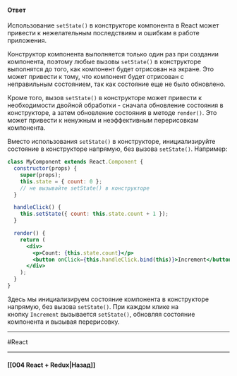 #### Ответ

Использование `setState()` в конструкторе компонента в React может привести к нежелательным последствиям и ошибкам в работе приложения.

Конструктор компонента выполняется только один раз при создании компонента, поэтому любые вызовы `setState()` в конструкторе выполнятся до того, как компонент будет отрисован на экране. Это может привести к тому, что компонент будет отрисован с неправильным состоянием, так как состояние еще не было обновлено.

Кроме того, вызов `setState()` в конструкторе может привести к необходимости двойной обработки - сначала обновление состояния в конструкторе, а затем обновление состояния в методе `render()`. Это может привести к ненужным и неэффективным перерисовкам компонента.

Вместо использования `setState()` в конструкторе, инициализируйте состояние в конструкторе напрямую, без вызова `setState()`. Например:

```jsx
class MyComponent extends React.Component {
  constructor(props) {
    super(props);
    this.state = { count: 0 };
    // не вызывайте setState() в конструкторе
  }

  handleClick() {
    this.setState({ count: this.state.count + 1 });
  }

  render() {
    return (
      <div>
        <p>Count: {this.state.count}</p>
        <button onClick={this.handleClick.bind(this)}>Increment</button>
      </div>
    );
  }
}
```

Здесь мы инициализируем состояние компонента в конструкторе напрямую, без вызова `setState()`. При каждом клике на кнопку `Increment` вызывается `setState()`, обновляя состояние компонента и вызывая перерисовку.

____
#React

____

#### [[004 React + Redux|Назад]]